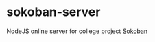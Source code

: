 # sokoban-server
NodeJS online server for college project [Sokoban](https://github.com/manuel-covas/sokoban)
